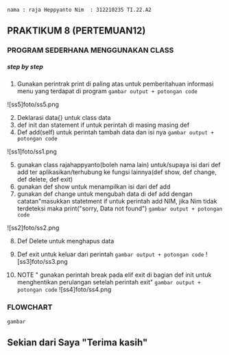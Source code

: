 ``
nama : raja Heppyanto
Nim  : 312210235
TI.22.A2
``

## PRAKTIKUM 8 (PERTEMUAN12)

### PROGRAM SEDERHANA MENGGUNAKAN CLASS

##### step by step
1. Gunakan perintrak print di paling atas untuk pemberitahuan informasi menu yang terdapat di program
 ``
gambar output + potongan code
 ``

 ![ss5]foto/ss5.png

2. Deklarasi data{} untuk class data
3. def init dan statement if untuk perintah di masing masing def
4. Def add(self) untuk perintah tambah data dan isi nya
 ``
gambar output + potongan code
 ``

 ![ss1]foto/ss1.png

5. gunakan class rajahappyanto(boleh nama lain) untuk/supaya isi dari def add ter aplikasikan/terhubung ke fungsi lainnya(def show, def change, def delete, def exit)
6. gunakan def  show untuk menampilkan isi dari def add
7. gunakan def change untuk mengubah data di def add dengan catatan"masukkan statetment if untuk perintah add NIM, jika Nim tidak terdeteksi maka print("sorry, Data not found")
 ``
gambar output + potongan code
 ``

 ![ss2]foto/ss2.png

8. Def Delete untuk menghapus data
9. Def exit untuk keluar dari perintah
 ``
gambar output + potongan code
 ``
 ![ss3]foto/ss3.png


10. NOTE " gunakan perintah break pada elif exit di bagian def init untuk menghentikan perulangan setelah perintah exit"
 ``
gambar output + potongan code
 ``
![ss4]foto/ss4.png


 ### FLOWCHART
  ``
gambar 
 ``


## Sekian dari Saya "Terima kasih"